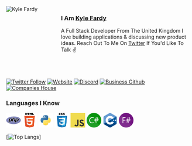 <img align="left" width="150" height="150" alt="Kyle Fardy" src="https://avatars3.githubusercontent.com/u/83561568?s=200&v=4"/>

### I Am [Kyle Fardy][website]

A Full Stack Developer From The United Kingdom I love building applications & discussing new product ideas. Reach Out To Me On [Twitter][twitter] If You'd Like To Talk ✌️
<br>
<br>
<br>
<br>

[![Twitter Follow](https://img.shields.io/twitter/follow/S_Solutions__?color=%20%2300acee&label=Follow%20me%20on%20Twitter&style=for-the-badge)][twitter]
[![Website](https://img.shields.io/website?down_color=red&down_message=Offline&label=Our%20Website&style=for-the-badge&up_color=green&up_message=Online&url=https%3A%2F%2Fsmacker-solutions.ltd%2F)][website]
[![Discord](https://img.shields.io/discord/838169939550011435?color=7289DA&label=Community%20Discord&style=for-the-badge)][discord]
[![Business Github](https://img.shields.io/static/v1?label=BUSINESS%20GITHUB&message=Smacker%20Solutions%20LTD&color=2ea043&style=for-the-badge)][bgithub]
[![Companies House](https://img.shields.io/static/v1?label=COMPANIES%20HOUSE&message=Smacker%20Solutions%20LTD&color=005ea5&style=for-the-badge)][ch]

### Languages I Know
<p>
  <img height="40" src="https://raw.githubusercontent.com/github/explore/80688e429a7d4ef2fca1e82350fe8e3517d3494d/topics/php/php.png">
  <img height="40" src="https://raw.githubusercontent.com/github/explore/80688e429a7d4ef2fca1e82350fe8e3517d3494d/topics/html/html.png">
  <img height="40" src="https://raw.githubusercontent.com/github/explore/80688e429a7d4ef2fca1e82350fe8e3517d3494d/topics/python/python.png">
  <img height="40" src="https://raw.githubusercontent.com/github/explore/80688e429a7d4ef2fca1e82350fe8e3517d3494d/topics/css/css.png">
  <img height="40" src="https://raw.githubusercontent.com/github/explore/80688e429a7d4ef2fca1e82350fe8e3517d3494d/topics/javascript/javascript.png">
  <img height="40" src="https://raw.githubusercontent.com/github/explore/80688e429a7d4ef2fca1e82350fe8e3517d3494d/topics/csharp/csharp.png">
  <img height="40" src="https://raw.githubusercontent.com/github/explore/80688e429a7d4ef2fca1e82350fe8e3517d3494d/topics/cpp/cpp.png">
  <img height="40" src="https://raw.githubusercontent.com/github/explore/80688e429a7d4ef2fca1e82350fe8e3517d3494d/topics/fsharp/fsharp.png">
</p>

[![Top Langs](https://github-readme-stats.vercel.app/api/top-langs/?username=KyleFardy&layout=compact)]

[website]: https://smacker-solutions.ltd
[discord]: https://discord.smacker-solutions.ltd
[twitter]: https://twitter.com/S_Solutions__
[github]: https://github.com/KyleFardy
[bgithub]: https://github.com/Smacker-Solutions-LTD
[ch]: https://find-and-update.company-information.service.gov.uk/company/12837909
